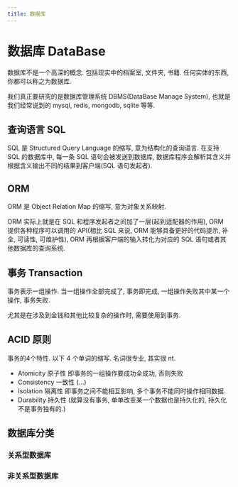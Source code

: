 ```yaml
---
title: 数据库
---
```


# 数据库 DataBase

数据库不是一个高深的概念. 包括现实中的档案室, 文件夹, 书籍. 任何实体的东西, 你都可以称之为数据库.

我们真正要研究的是数据库管理系统 DBMS(DataBase Manage System), 也就是我们经常说到的 mysql, redis, mongodb, sqlite 等等.

## 查询语言 SQL

SQL 是 Structured Query Language 的缩写, 意为结构化的查询语言.
在支持 SQL 的数据库中, 每一条 SQL 语句会被发送到数据库, 数据库程序会解析其含义并根据含义输出不同的结果到客户端(SQL 语句发起者).

## ORM

ORM 是 Object Relation Map 的缩写, 意为对象关系映射.

ORM 实际上就是在 SQL 和程序发起者之间加了一层(起到适配器的作用), ORM 提供各种程序可以调用的 API(相比 SQL 来说, ORM 能够具备更好的代码提示, 补全, 可读性, 可维护性),
ORM 再根据客户端的输入转化为对应的 SQL 语句或者其他数据库的查询系统.

## 事务 Transaction

事务表示一组操作. 当一组操作全部完成了, 事务即完成, 一组操作失败其中某一个操作, 事务失败.

尤其是在涉及到金钱和其他比较复杂的操作时, 需要使用到事务.

## ACID 原则
事务的4个特性.
以下 4 个单词的缩写. 名词很专业, 其实很 nt.

- Atomicity 原子性 即事务的一组操作要成功全成功, 否则失败
- Consistency 一致性 (...)
- Isolation 隔离性 即事务之间不能相互影响, 多个事务不能同时操作相同数据.
- Durability 持久性 (就算没有事务, 单单改变某一个数据也是持久化的, 持久化不是事务独有的.)

## 数据库分类

### 关系型数据库

### 非关系型数据库
